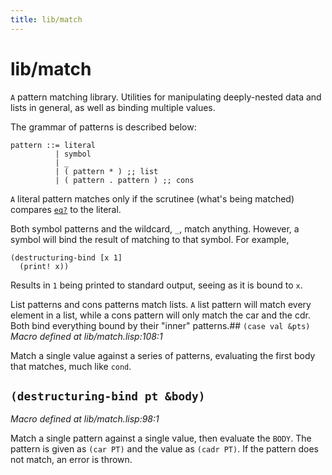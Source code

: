 ```yaml
---
title: lib/match
---
```

# lib/match
`A` pattern matching library.
Utilities for manipulating deeply-nested data and lists in general,
as well as binding multiple values.

The grammar of patterns is described below:
```
pattern ::= literal
          | symbol
          | _
          | ( pattern * ) ;; list
          | ( pattern . pattern ) ;; cons
```

`A` literal pattern matches only if the scrutinee (what's being matched)
compares [`eq?`](lib.type.md#eq-x-y) to the literal.

Both symbol patterns and the wildcard, `_`, match anything. However, a
symbol will bind the result of matching to that symbol. For example,

```
(destructuring-bind [x 1]
  (print! x))
```
Results in `1` being printed to standard output, seeing as it is bound to
`x`.

List patterns and cons patterns match lists. `A` list pattern will match every
element in a list, while a cons pattern will only match the car and the cdr.
Both bind everything bound by their "inner" patterns.## `(case val &pts)`
*Macro defined at lib/match.lisp:108:1*

Match a single value against a series of patterns, evaluating the first
body that matches, much like `cond`.

## `(destructuring-bind pt &body)`
*Macro defined at lib/match.lisp:98:1*

Match a single pattern against a single value, then evaluate the `BODY`.
The pattern is given as `(car PT)` and the value as `(cadr PT)`.
If the pattern does not match, an error is thrown.

